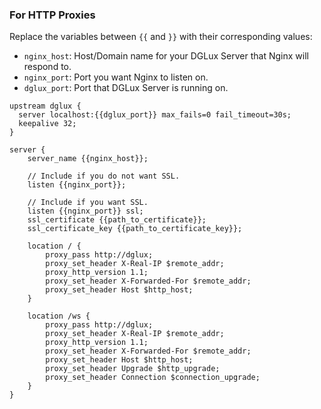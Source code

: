 ### For HTTP Proxies

Replace the variables between `{{` and `}}` with their corresponding values:
- `nginx_host`: Host/Domain name for your DGLux Server that Nginx will respond to.
- `nginx_port`: Port you want Nginx to listen on.
- `dglux_port`: Port that DGLux Server is running on.

```nginx
upstream dglux {
  server localhost:{{dglux_port}} max_fails=0 fail_timeout=30s;
  keepalive 32;
}

server {
    server_name {{nginx_host}};

    // Include if you do not want SSL.
    listen {{nginx_port}};

    // Include if you want SSL.
    listen {{nginx_port}} ssl;
    ssl_certificate {{path_to_certificate}};
    ssl_certificate_key {{path_to_certificate_key}};

    location / {
        proxy_pass http://dglux;
        proxy_set_header X-Real-IP $remote_addr;
        proxy_http_version 1.1;
        proxy_set_header X-Forwarded-For $remote_addr;
        proxy_set_header Host $http_host;
    }

    location /ws {
        proxy_pass http://dglux;
        proxy_set_header X-Real-IP $remote_addr;
        proxy_http_version 1.1;
        proxy_set_header X-Forwarded-For $remote_addr;
        proxy_set_header Host $http_host;
        proxy_set_header Upgrade $http_upgrade;
        proxy_set_header Connection $connection_upgrade;
    }
}
```